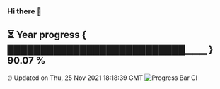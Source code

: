### Hi there 👋
⏳ Year progress { ███████████████████████████▁▁▁ } 90.07 %
---
⏰ Updated on Thu, 25 Nov 2021 18:18:39 GMT
![Progress Bar CI](https://github.com/liununu/liununu/workflows/Progress%20Bar%20CI/badge.svg)
